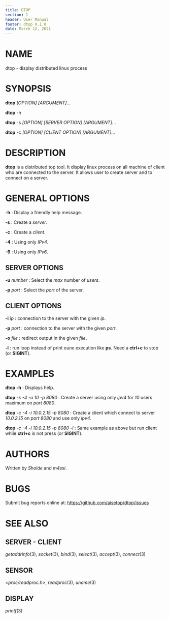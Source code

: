 ```yaml
---
title: DTOP
section: 1
header: User Manual
footer: dtop 0.1.0
date: March 12, 2021
---
```


# NAME

dtop - display distributed linux process

# SYNOPSIS

**dtop** *[OPTION] [ARGUMENT]*...

**dtop** -h

**dtop** -s *[OPTION] [SERVER OPTION] [ARGUMENT]*...

**dtop** -c *[OPTION] [CLIENT OPTION] [ARGUMENT]*...

# DESCRIPTION

**dtop** is a distributed top tool. It display linux process on all machine of client who are connected to the server.
It allows user to create server and to connect on a server.

# GENERAL OPTIONS

**-h**
: Display a friendly help message.

**-s**
: Create a *server*.

**-c**
: Create a *client*.

**-4**
: Using only *IPv4*.

**-6**
: Using only *IPv6*.

## SERVER OPTIONS

**-u** *number*
: Select the *max* number of *users*.

**-p** *port*
: Select the *port* of the server.

## CLIENT OPTIONS

**-i** *ip*
: connection to the server with the given *ip*.

**-p** *port*
: connection to the server with the given *port*.

**-o** *file*
: redirect output in the given *file*.

**-l**
: run loop instead of print oune execution like **ps**. Need a **ctrl+c** to stop (or **SIGINT**).

# EXAMPLES

**dtop -h**
: Displays help.

**dtop** *-s -4 -u 10 -p 8080*
: Create a server using only *ipv4* for *10* users maximum on *port 8080*.

**dtop** *-c -4 -i 10.0.2.15 -p 8080*
: Create a client which connect to server *10.0.2.15* on *port* *8080* and use only *ipv4*.

**dtop** *-c -4 -i 10.0.2.15 -p 8080 -l*
: Same example as above but run client while **ctrl+c** is not press (or **SIGINT**).

# AUTHORS
Written by *Sholde* and *m4ssi*.

# BUGS
Submit bug reports online at: <https://github.com/aisetop/dtop/issues>

# SEE ALSO
## SERVER - CLIENT
*getaddrinfo*(3), *socket*(3), *bind*(3), *select*(3), *accept*(3), *connect*(3)

## SENSOR
*<proc/readproc.h>*, *readproc*(3), *uname*(3) 

## DISPLAY
*printf*(3)
